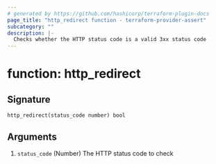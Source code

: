 ```yaml
---
# generated by https://github.com/hashicorp/terraform-plugin-docs
page_title: "http_redirect function - terraform-provider-assert"
subcategory: ""
description: |-
  Checks whether the HTTP status code is a valid 3xx status code
---
```


# function: http_redirect





## Signature

<!-- signature generated by tfplugindocs -->
```text
http_redirect(status_code number) bool
```

## Arguments

<!-- arguments generated by tfplugindocs -->
1. `status_code` (Number) The HTTP status code to check

